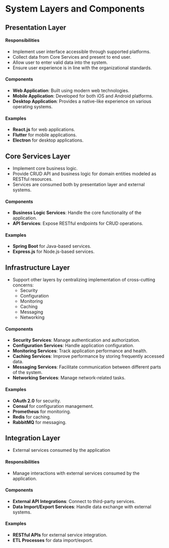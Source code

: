 # System Layers and Components

## Presentation Layer

#### Responsibilities

- Implement user interface accessible through supported platforms.
- Collect data from Core Services and present to end user.
- Allow user to enter valid data into the system.
- Ensure user experience is in line with the organizational standards.

#### Components

- **Web Application**: Built using modern web technologies.
- **Mobile Application**: Developed for both iOS and Android platforms.
- **Desktop Application**: Provides a native-like experience on various operating systems.

#### Examples

- **React.js** for web applications.
- **Flutter** for mobile applications.
- **Electron** for desktop applications.

## Core Services Layer
- Implement core business logic.
- Provide CRUD API and business logic for domain entities modeled as RESTful resources.
- Services are consumed both by presentation layer and external systems.

#### Components

- **Business Logic Services**: Handle the core functionality of the application.
- **API Services**: Expose RESTful endpoints for CRUD operations.

#### Examples

- **Spring Boot** for Java-based services.
- **Express.js** for Node.js-based services.

## Infrastructure Layer

- Support other layers by centralizing implementation of cross-cutting concerns:
    - Security
    - Configuration
    - Monitoring
    - Caching
    - Messaging
    - Networking

#### Components

- **Security Services**: Manage authentication and authorization.
- **Configuration Services**: Handle application configuration.
- **Monitoring Services**: Track application performance and health.
- **Caching Services**: Improve performance by storing frequently accessed data.
- **Messaging Services**: Facilitate communication between different parts of the system.
- **Networking Services**: Manage network-related tasks.

#### Examples

- **OAuth 2.0** for security.
- **Consul** for configuration management.
- **Prometheus** for monitoring.
- **Redis** for caching.
- **RabbitMQ** for messaging.

## Integration Layer

- External services consumed by the application

#### Responsibilities

- Manage interactions with external services consumed by the application.

#### Components

- **External API Integrations**: Connect to third-party services.
- **Data Import/Export Services**: Handle data exchange with external systems.

#### Examples

- **RESTful APIs** for external service integration.
- **ETL Processes** for data import/export.